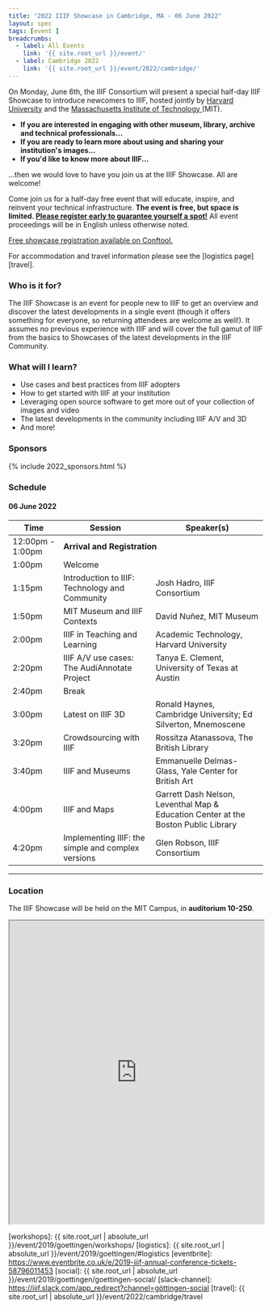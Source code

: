 ```yaml
---
title: "2022 IIIF Showcase in Cambridge, MA - 06 June 2022"
layout: spec
tags: [event ]
breadcrumbs:
  - label: All Events
    link: '{{ site.root_url }}/event/'
  - label: Cambridge 2022
    link: '{{ site.root_url }}/event/2022/cambridge/'
---
```



On Monday, June 6th, the IIIF Consortium will present a special half-day IIIF Showcase to introduce newcomers to IIIF, hosted jointly by [Harvard University](https://www.harvard.edu/) and the [Massachusetts Institute of Technology ](https://mit.edu/)(MIT).

* **If you are interested in engaging with other museum, library, archive and technical professionals...**
* **If you are ready to learn more about using and sharing your institution's images...**
* **If you'd like to know more about IIIF...**

...then we would love to have you join us at the IIIF Showcase. All are welcome!

Come join us for a half-day free event that will educate, inspire, and reinvent your technical infrastructure. **The event is free, but space is limited. [Please register early to guarantee yourself a spot!](https://www.conftool.org/iiif2022/index.php?page=index)** All event proceedings will be in English unless otherwise noted. 

[Free showcase registration available on Conftool.](https://www.conftool.org/iiif2022/index.php?page=index)

For accommodation and travel information please see the [logistics page][travel].


### Who is it for?

The IIIF Showcase is an event for people new to IIIF to get an overview and discover the latest developments in a single event (though it offers something for everyone, so returning attendees are welcome as well!). It assumes no previous experience with IIIF and will cover the full gamut of IIIF from the basics to Showcases of the latest developments in the IIIF Community. 

### What will I learn?

* Use cases and best practices from IIIF adopters
* How to get started with IIIF at your institution
* Leveraging open source software to get more out of your collection of images and video
* The latest developments in the community including IIIF A/V and 3D
* And more!

### Sponsors

{% include 2022_sponsors.html %}

### Schedule

#### 06 June 2022

<table class="api-table">
    <thead>
        <tr>
            <th>Time</th>
            <th>Session</th>
            <th>Speaker(s)</th>
        </tr>
    </thead>
    <tbody>
        <tr>
            <td>12:00pm - 1:00pm</td>
            <td colspan="2"><b>Arrival and Registration</b></td>
        </tr>
        <tr>
            <td>1:00pm</td>
            <td>Welcome</td>
            <td></td>
        </tr>
        <tr>
            <td>1:15pm</td>
            <td>Introduction to IIIF: Technology and Community</td>
            <td>Josh Hadro, IIIF Consortium</td>
        </tr>
        <tr>
            <td>1:50pm</td>
            <td>MIT Museum and IIIF Contexts</td>
            <td>David Nuñez, MIT Museum</td>
        </tr>
                <tr>
            <td>2:00pm</td>
            <td>IIIF in Teaching and Learning</td>
            <td>Academic Technology, Harvard University</td>
        </tr>
                <tr>
            <td>2:20pm</td>
            <td>IIIF A/V use cases: The AudiAnnotate Project</td>
            <td>Tanya E. Clement, University of Texas at Austin</td>
        </tr>
                <tr>
            <td>2:40pm</td>
            <td colspan="2">Break</td>
        </tr>
        <tr>
            <td>3:00pm</td>
            <td>Latest on IIIF 3D</td>
            <td>Ronald Haynes, Cambridge University; Ed Silverton, Mnemoscene</td>
        </tr>
        <tr>
            <td>3:20pm</td>
            <td>Crowdsourcing with IIIF</td>
            <td>Rossitza Atanassova, The British Library</td>
        </tr>
        <tr>
            <td>3:40pm</td>
            <td>IIIF and Museums</td>
            <td>Emmanuelle Delmas-Glass, Yale Center for British Art</td>
        </tr>
        <tr>
            <td>4:00pm</td>
            <td>IIIF and Maps</td>
            <td>Garrett Dash Nelson, Leventhal Map & Education Center at the Boston Public Library</td>
        </tr>
        <tr>
            <td>4:20pm</td>
            <td>Implementing IIIF: the simple and complex versions</td>
            <td>Glen Robson, IIIF Consortium</td>
        </tr>
</tbody>
</table>

---




### Location

The IIIF Showcase will be held on the MIT Campus, in **auditorium 10-250**. 

<iframe src="https://www.google.com/maps/d/u/0/embed?mid=12xQYwT3lW4hjdJaRWlBayMjb3e0_OQZo&ctrl=true" style="width: 100%; height: 600px"></iframe>



[workshops]:  {{ site.root_url | absolute_url }}/event/2019/goettingen/workshops/
[logistics]:  {{ site.root_url | absolute_url }}/event/2019/goettingen/#logistics
[eventbrite]: https://www.eventbrite.co.uk/e/2019-iiif-annual-conference-tickets-58796011453
[social]: {{ site.root_url | absolute_url }}/event/2019/goettingen/goettingen-social/
[slack-channel]: https://iiif.slack.com/app_redirect?channel=göttingen-social
[travel]:  {{ site.root_url | absolute_url }}/event/2022/cambridge/travel